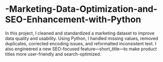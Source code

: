 # -Marketing-Data-Optimization-and-SEO-Enhancement-with-Python
In this project, I cleaned and standardized a marketing dataset to improve data quality and usability. Using Python, I handled missing values, removed duplicates, corrected encoding issues, and reformatted inconsistent text. I also engineered a new SEO-focused feature—short_title—to make product titles more user-friendly and search-optimized.
